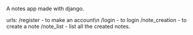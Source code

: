 A notes app made with django.

urls:
/register - to make an account\n
/login - to login
/note_creation - to create a note
/note_list - list all the created notes.
